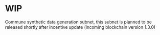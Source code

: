 # WIP

Commune synthetic data generation subnet, this subnet is planned to be released shortly after incentive update (incoming blockchain version 1.3.0) 